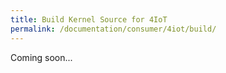 ```yaml
---
title: Build Kernel Source for 4IoT
permalink: /documentation/consumer/4iot/build/
---
```


Coming soon...